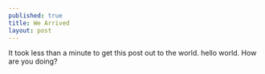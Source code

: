 ```yaml
---
published: true
title: We Arrived
layout: post
---
```

It took less than a minute to get this post out to the world. hello world. How are you doing?